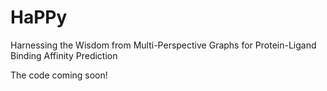 # HaPPy
Harnessing the Wisdom from Multi-Perspective Graphs for Protein-Ligand Binding Affinity Prediction

The code coming soon!
